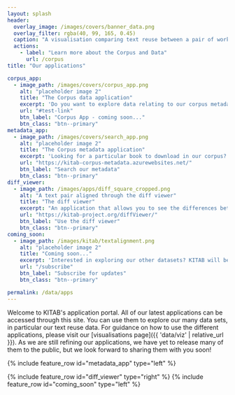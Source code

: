 ```yaml
---
layout: splash
header:
  overlay_image: /images/covers/banner_data.png
  overlay_filter: rgba(40, 99, 165, 0.45)
  caption: "A visualisation comparing text reuse between a pair of works"
  actions:
    - label: "Learn more about the Corpus and Data"
      url: /corpus
title: "Our applications"

corpus_app:
  - image_path: /images/covers/corpus_app.png
    alt: "placeholder image 2"
    title: "The Corpus data application"
    excerpt: 'Do you want to explore data relating to our corpus metadata? <br><br> Check back here soon to try our latest app!'
    url: "#test-link"
    btn_label: "Corpus App - coming soon..."
    btn_class: "btn--primary"
metadata_app:
  - image_path: /images/covers/search_app.png
    alt: "placeholder image 2"
    title: "The Corpus metadata application"
    excerpt: 'Looking for a particular book to download in our corpus? Wanting to explore books by specific authors or in specific genres?<br><br> Search for books using the Corpus metadata search app.'
    url: "https://kitab-corpus-metadata.azurewebsites.net/"
    btn_label: "Search our metadata"
    btn_class: "btn--primary"
diff_viewer:
  - image_path: /images/apps/diff_square_cropped.png
    alt: "A text pair aligned through the diff viewer"
    title: "The diff viewer"
    excerpt: "An application that allows you to see the differences between two related pieces of text. It is used primarily to read passim outputs, but it can be used with any two (relatively short) pieces of related text"
    url: "https://kitab-project.org/diffViewer/"
    btn_label: "Use the diff viewer"
    btn_class: "btn--primary" 
coming_soon:
  - image_path: /images/kitab/textalignment.png
    alt: "placeholder image 2"
    title: "Coming soon..."
    excerpt: 'Interested in exploring our other datasets? KITAB will be releasing more data and applications soon.<br><br> Subscribe to be notified when new applications are added to the portal.'
    url: "/subscribe"
    btn_label: "Subscribe for updates"
    btn_class: "btn--primary"

permalink: /data/apps
---
```

Welcome to KITAB's application portal. All of our latest applications can be accessed through this site. You can use them to explore our many data sets, in particular our text reuse data. For guidance on how to use the different applications, please visit our [visualisations page]({{ 'data/viz' | relative_url }}). As we are still refining our applications, we have yet to release many of them to the public, but we look forward to sharing them with you soon!

{% include feature_row id="metadata_app" type="left" %}
{% include feature_row id="diff_viewer" type="right" %}{% include feature_row id="coming_soon" type="left" %}
